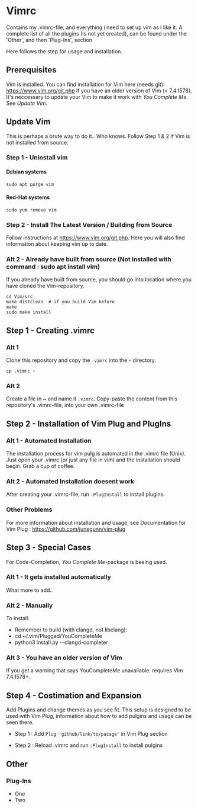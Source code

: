 # Vimrc

Contains my .vimrc-file, and everything i need to set up vim as I like it.
A complete list of all the plugins (Is not yet created), can be found under the 'Other', and then 'Plug-Ins', section

Here follows the step for usage and installation.

## Prerequisites
Vim is installed. You can find installation for Vim here (needs git): https://www.vim.org/git.php
If you have an older version of Vim (< 7.4.1578), It's neccessary to update your Vim to make it work with *You Complete Me*. See *Update Vim*.


## Update Vim
This is perhaps a brute way to do it.. Who knows.
Follow Step 1 & 2 if Vim is not installed from source.

### Step 1 - Uninstall vim

#### Debian systems
``` sudo apt purge vim ```

#### Red-Hat systems
``` sudo yum remove vim ```

### Step 2 - Install The Latest Version / Building from Source
Follow instructions at https://www.vim.org/git.php. Here you will also find information about keeping vim up to date.



### Alt 2 - Already have built from source (Not installed with command : sudo apt install vim)
If you already have built from source, you should go into location where you have cloned the Vim-repository.

```
cd Vim/src
make distclean  # if you build Vim before
make
sudo make install
```

## Step 1 - Creating .vimrc
### Alt 1
Clone this repository and copy the ``` .vimrc ``` into the ``` ~ ``` directory.

``` cp .vimrc ~ ```


### Alt 2
Create a file in ~ and name it ``` .vimrc ```. Copy-paste the content from this repository's .vimrc-file, into your own .vimrc-file

## Step 2 - Installation of Vim Plug and PlugIns



### Alt 1 - Automated Installation
The installation process for vim pulg is automated in the .vimrc file (Unix). Just open your .vimrc (or just any file in vim) and the installation should begin. Grab a cup of coffee.

### Alt 2 - Automated Installation doesent work
After creating your .vimrc-file, run  ``` :PlugInstall ``` to install plugins. 

### Other Problems
For more information about installation and usage, see Documentation for Vim Plug : https://github.com/junegunn/vim-plug


## Step 3 - Special Cases
For Code-Completion, *You Complete Me*-package is beeing used. 

### Alt 1 - It gets installed automatically
What more to add..

### Alt 2 - Manually

To install:

- Remember to build (with clangd, not libclang): 
- cd ~/.vim/Plugged/YouCompleteMe
- python3 install.py --clangd-completer

### Alt 3 - You have an older version of Vim 
If you get a warning that says YouCompleteMe unavailable: requires Vim 7.4.1578+.

## Step 4 - Costimation and Expansion
Add Plugins and change themes as you see fit. This setup is designed to be used with Vim Plug, information about how to add pulgins and usage can be seen there. 

- Step 1 : Add ``` Plug 'github/link/to/pacage' ``` in Vim Plug section

- Step 2 : Reload .vimrc and run ``` :PlugInstall ``` to install pulgins


## Other


### Plug-Ins
- One
- Two
